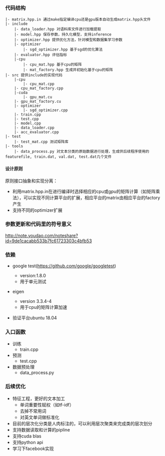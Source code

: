 ### 代码结构

```
|- matrix.hpp.in 通过make指定编译cpu还是gpu版本自动生成matrix.hpp头文件
|- include
    |- data_loader.hpp 对语料库文件进行加载提取
    |- model.hpp 保存参数，持久化模型，支持inference
    |- optimizer.hpp 提供优化方法，针对模型和数据集学习参数
    |- optimizer 
    	|- sgd_optimizer.hpp 基于sgd的优化算法
    |- evaluator.hpp 评估指标
    |-cpu
        |- cpu_mat.hpp 基于cpu的矩阵
    	|- mat_factory.hpp 生成并初始化基于cpu的矩阵
|- src 提供include的实现代码
    |-cpu
        |- cpu_mat.cpp
	|- cpu_mat_factory.cpp
    |-cuda
        |- gpu_mat.cu
	|- gpu_mat_factory.cu
    |- optimizer
        |- sgd_optimizer.cpp
    |- train.cpp
    |- test.cpp
    |- model.cpp
    |- data_loader.cpp
    |- acc_evaluator.cpp
|- test 
    |- test_mat.cpp 测试矩阵库
|- tools
    |- data_process.py 对文本分类的原始数据进行处理，生成供后续程序使用的featurefile, train.dat, val.dat, test.dat几个文件
```

#### 设计原则

原则接口抽象和实现分离：
+ 利用matrix.hpp.in在进行编译时选择相应的cpu或gpu的矩阵计算（如矩阵乘法），可以实现不同计算平台的扩展，相应平台的matrix由相应平台的factory产生
+ 支持不同的optimizer扩展

### 参数更新和代码里的符号意义

http://note.youdao.com/noteshare?id=9de1cacabb533b7fc61723303c4bfb53

### 依赖

+ google test(https://github.com/google/googletest)
	+ version:1.8.0
	+ 用于单元测试

+ eigen
	+ version 3.3.4-4
	+ 用于cpu的矩阵计算加速

+ 验证平台ubuntu 18.04

### 入口函数

+ 训练
	+ train.cpp
+ 预测
	+ test.cpp
+ 数据预处理
	+ data_process.py
### 后续优化 

+ 特征工程，更好的文本加工
	+ 单词重要性赋权（如tf-idf）
	+ 去掉不常用词
	+ 对英文单词做标准化
+ 目前的层次化分类是人肉标注的，可以利用层次聚类来完成类的层次划分
+ 支持数据读取和计算的pipline
+ 支持cuda blas
+ 支持python api
+ 学习下facebook实现

